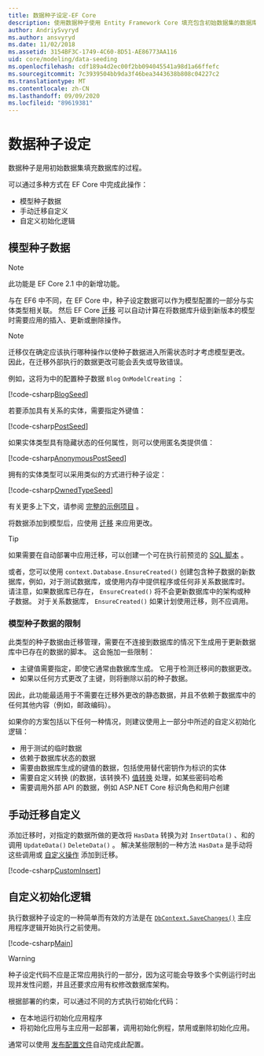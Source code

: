 ```yaml
---
title: 数据种子设定-EF Core
description: 使用数据种子使用 Entity Framework Core 填充包含初始数据集的数据库
author: AndriySvyryd
ms.author: ansvyryd
ms.date: 11/02/2018
ms.assetid: 3154BF3C-1749-4C60-8D51-AE86773AA116
uid: core/modeling/data-seeding
ms.openlocfilehash: cdf189a4d2ec00f2bb094045541a98d1a66ffefc
ms.sourcegitcommit: 7c3939504bb9da3f46bea3443638b808c04227c2
ms.translationtype: MT
ms.contentlocale: zh-CN
ms.lasthandoff: 09/09/2020
ms.locfileid: "89619381"
---
```

# <a name="data-seeding"></a>数据种子设定

数据种子是用初始数据集填充数据库的过程。

可以通过多种方式在 EF Core 中完成此操作：

* 模型种子数据
* 手动迁移自定义
* 自定义初始化逻辑

## <a name="model-seed-data"></a>模型种子数据

> [!NOTE]
> 此功能是 EF Core 2.1 中的新增功能。

与在 EF6 中不同，在 EF Core 中，种子设定数据可以作为模型配置的一部分与实体类型相关联。 然后 EF Core [迁移](xref:core/managing-schemas/migrations/index) 可以自动计算在将数据库升级到新版本的模型时需要应用的插入、更新或删除操作。

> [!NOTE]
> 迁移仅在确定应该执行哪种操作以使种子数据进入所需状态时才考虑模型更改。 因此，在迁移外部执行的数据更改可能会丢失或导致错误。

例如，这将为中的配置种子数据 `Blog` `OnModelCreating` ：

[!code-csharp[BlogSeed](../../../samples/core/Modeling/DataSeeding/DataSeedingContext.cs?name=BlogSeed)]

若要添加具有关系的实体，需要指定外键值：

[!code-csharp[PostSeed](../../../samples/core/Modeling/DataSeeding/DataSeedingContext.cs?name=PostSeed)]

如果实体类型具有隐藏状态的任何属性，则可以使用匿名类提供值：

[!code-csharp[AnonymousPostSeed](../../../samples/core/Modeling/DataSeeding/DataSeedingContext.cs?name=AnonymousPostSeed)]

拥有的实体类型可以采用类似的方式进行种子设定：

[!code-csharp[OwnedTypeSeed](../../../samples/core/Modeling/DataSeeding/DataSeedingContext.cs?name=OwnedTypeSeed)]

有关更多上下文，请参阅 [完整的示例项目](https://github.com/dotnet/EntityFramework.Docs/tree/master/samples/core/Modeling/DataSeeding) 。

将数据添加到模型后，应使用 [迁移](xref:core/managing-schemas/migrations/index) 来应用更改。

> [!TIP]
> 如果需要在自动部署中应用迁移，可以创建一个可在执行前预览的 [SQL 脚本](xref:core/managing-schemas/migrations/index#generate-sql-scripts) 。

或者，您可以使用 `context.Database.EnsureCreated()` 创建包含种子数据的新数据库，例如，对于测试数据库，或使用内存中提供程序或任何非关系数据库时。 请注意，如果数据库已存在， `EnsureCreated()` 将不会更新数据库中的架构或种子数据。 对于关系数据库， `EnsureCreated()` 如果计划使用迁移，则不应调用。

### <a name="limitations-of-model-seed-data"></a>模型种子数据的限制

此类型的种子数据由迁移管理，需要在不连接到数据库的情况下生成用于更新数据库中已存在的数据的脚本。 这会施加一些限制：

* 主键值需要指定，即使它通常由数据库生成。 它用于检测迁移间的数据更改。
* 如果以任何方式更改了主键，则将删除以前的种子数据。

因此，此功能最适用于不需要在迁移外更改的静态数据，并且不依赖于数据库中的任何其他内容（例如，邮政编码）。

如果你的方案包括以下任何一种情况，则建议使用上一部分中所述的自定义初始化逻辑：

* 用于测试的临时数据
* 依赖于数据库状态的数据
* 需要由数据库生成的键值的数据，包括使用替代密钥作为标识的实体
* 需要自定义转换 (的数据，该转换不) [值转换](xref:core/modeling/value-conversions) 处理，如某些密码哈希
* 需要调用外部 API 的数据，例如 ASP.NET Core 标识角色和用户创建

## <a name="manual-migration-customization"></a>手动迁移自定义

添加迁移时，对指定的数据所做的更改将 `HasData` 转换为对 `InsertData()` 、和的调用 `UpdateData()` `DeleteData()` 。 解决某些限制的一种方法 `HasData` 是手动将这些调用或 [自定义操作](xref:core/managing-schemas/migrations/operations) 添加到迁移。

[!code-csharp[CustomInsert](../../../samples/core/Modeling/DataSeeding/Migrations/20181102235626_Initial.cs?name=CustomInsert)]

## <a name="custom-initialization-logic"></a>自定义初始化逻辑

执行数据种子设定的一种简单而有效的方法是在 [`DbContext.SaveChanges()`](xref:core/saving/index) 主应用程序逻辑开始执行之前使用。

[!code-csharp[Main](../../../samples/core/Modeling/DataSeeding/Program.cs?name=CustomSeeding)]

> [!WARNING]
> 种子设定代码不应是正常应用执行的一部分，因为这可能会导致多个实例运行时出现并发性问题，并且还要求应用有权修改数据库架构。

根据部署的约束，可以通过不同的方式执行初始化代码：

* 在本地运行初始化应用程序
* 将初始化应用与主应用一起部署，调用初始化例程，禁用或删除初始化应用。

通常可以使用 [发布配置文件](/aspnet/core/host-and-deploy/visual-studio-publish-profiles)自动完成此配置。
